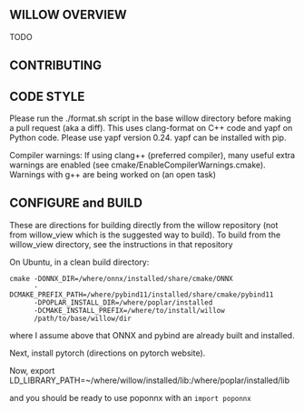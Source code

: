 WILLOW OVERVIEW
---------------
TODO

CONTRIBUTING
------------

CODE STYLE
----------
Please run the ./format.sh script in the base willow directory
before making a pull request (aka a diff). This uses clang-format 
on C++ code and yapf on Python code. Please use yapf version 0.24. 
yapf can be installed with pip.

Compiler warnings: If using clang++ (preferred compiler), many useful 
extra warnings are enabled (see cmake/EnableCompilerWarnings.cmake). 
Warnings with g++ are being worked on (an open task)


CONFIGURE and BUILD
-------------------

These are directions for building directly from the willow repository
(not from willow_view which is the suggested way to build). 
To build from the willow_view directory, see the instructions in that
repository


On Ubuntu, in a clean build directory:
```
cmake -DONNX_DIR=/where/onnx/installed/share/cmake/ONNX 
      -DCMAKE_PREFIX_PATH=/where/pybind11/installed/share/cmake/pybind11
      -DPOPLAR_INSTALL_DIR=/where/poplar/installed
      -DCMAKE_INSTALL_PREFIX=/where/to/install/willow
      /path/to/base/willow/dir
```

where I assume above that ONNX and pybind are already built and installed.

Next, install pytorch (directions on pytorch website). 

Now, 
export LD_LIBRARY_PATH=~/where/willow/installed/lib:/where/poplar/installed/lib

and you should be ready to use poponnx with an `import poponnx`



